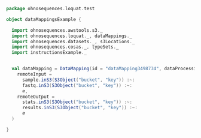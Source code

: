 
```scala
package ohnosequences.loquat.test

object dataMappingsExample {

  import ohnosequences.awstools.s3._
  import ohnosequences.loquat._, dataMappings._
  import ohnosequences.datasets._, s3Locations._
  import ohnosequences.cosas._, typeSets._
  import instructionsExample._


  val dataMapping = DataMapping(id = "dataMapping3498734", dataProcessing = instructs)(
    remoteInput =
      sample.inS3(S3Object("bucket", "key")) :~:
      fastq.inS3(S3Object("bucket", "key")) :~:
      ∅,
    remoteOutput =
      stats.inS3(S3Object("bucket", "key")) :~:
      results.inS3(S3Object("bucket", "key")) :~:
      ∅
  )

}

```




[main/scala/ohnosequences/loquat/configs.scala]: ../../../../main/scala/ohnosequences/loquat/configs.scala.md
[main/scala/ohnosequences/loquat/daemons.scala]: ../../../../main/scala/ohnosequences/loquat/daemons.scala.md
[main/scala/ohnosequences/loquat/dataMappings.scala]: ../../../../main/scala/ohnosequences/loquat/dataMappings.scala.md
[main/scala/ohnosequences/loquat/dataProcessing.scala]: ../../../../main/scala/ohnosequences/loquat/dataProcessing.scala.md
[main/scala/ohnosequences/loquat/loquats.scala]: ../../../../main/scala/ohnosequences/loquat/loquats.scala.md
[main/scala/ohnosequences/loquat/managers.scala]: ../../../../main/scala/ohnosequences/loquat/managers.scala.md
[main/scala/ohnosequences/loquat/utils.scala]: ../../../../main/scala/ohnosequences/loquat/utils.scala.md
[main/scala/ohnosequences/loquat/workers.scala]: ../../../../main/scala/ohnosequences/loquat/workers.scala.md
[test/scala/ohnosequences/loquat/dataMappings.scala]: dataMappings.scala.md
[test/scala/ohnosequences/loquat/instructions.scala]: instructions.scala.md
